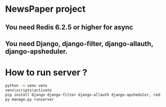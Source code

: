 # NewsPaper project

## You need Redis 6.2.5 or higher for async
## You need Django, django-filter, django-allauth, django-apsheduler.

# How to run server ?

```bash
python -m venv venv
venv\scripts\activate
pip install Django django-filter django-allauth django-apsheduler, redis
py manage.py runserver
```

